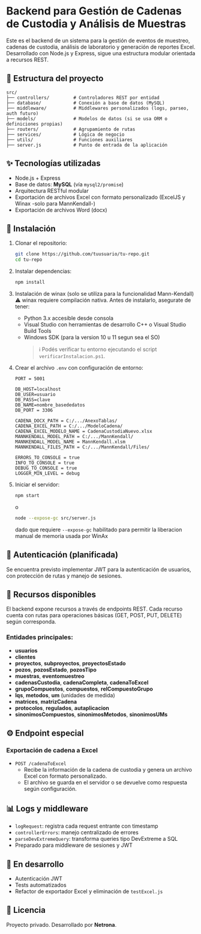 # Backend para Gestión de Cadenas de Custodia y Análisis de Muestras

Este es el backend de un sistema para la gestión de eventos de muestreo, cadenas de custodia, análisis de laboratorio y generación de reportes Excel. Desarrollado con Node.js y Express, sigue una estructura modular orientada a recursos REST.

## 📁 Estructura del proyecto

```
src/
├── controllers/         # Controladores REST por entidad
├── database/            # Conexión a base de datos (MySQL)
├── middleware/          # Middlewares personalizados (logs, parseo, auth futuro)
├── models/              # Modelos de datos (si se usa ORM o definiciones propias)
├── routers/             # Agrupamiento de rutas
├── services/            # Lógica de negocio
├── utils/               # Funciones auxiliares
├── server.js            # Punto de entrada de la aplicación
```

## ✨ Tecnologías utilizadas

- Node.js + Express
- Base de datos: **MySQL** (vía `mysql2/promise`)
- Arquitectura RESTful modular
- Exportación de archivos Excel con formato personalizado (ExcelJS y Winax -solo para MannKendall-)
- Exportación de archivos Word (docx)

## 🚀 Instalación

1. Clonar el repositorio:

   ```bash
   git clone https://github.com/tuusuario/tu-repo.git
   cd tu-repo
   ```

2. Instalar dependencias:

   ```bash
   npm install
   ```

3. Instalación de winax (solo se utiliza para la funcionalidad Mann-Kendall)
   ⚠️ winax requiere compilación nativa. Antes de instalarlo, asegurate de tener:

   - Python 3.x accesible desde consola
   - Visual Studio con herramientas de desarrollo C++ o Visual Studio Build Tools
   - Windows SDK (para la version 10 u 11 segun sea el SO)
     > ℹ️ Podés verificar tu entorno ejecutando el script `verificarInstalacion.ps1`.

4. Crear el archivo `.env` con configuración de entorno:

   ```dotenv
   PORT = 5001

   DB_HOST=localhost
   DB_USER=usuario
   DB_PASS=clave
   DB_NAME=nombre_basededatos
   DB_PORT = 3306

   CADENA_DOCX_PATH = C:/.../AnexoTablas/
   CADENA_EXCEL_PATH = C:/.../ModeloCadena/
   CADENA_EXCEL_MODELO_NAME = CadenaCustodiaNuevo.xlsx
   MANNKENDALL_MODEL_PATH = C:/.../MannKendall/
   MANNKENDALL_MODEL_NAME = MannKendall.xlsm
   MANNKENDALL_FILES_PATH = C:/.../MannKendall/Files/

   ERRORS_TO_CONSOLE = true
   INFO_TO_CONSOLE = true
   DEBUG_TO_CONSOLE = true
   LOGGER_MIN_LEVEL = debug
   ```

5. Iniciar el servidor:
   ```bash
   npm start
   ```
   o
   ```bash
   node --expose-gc src/server.js
   ```
   dado que requiere `--expose-gc` habilitado para permitir la liberacion manual de memoria usada por WinAx

## 🔐 Autenticación (planificada)

Se encuentra previsto implementar JWT para la autenticación de usuarios, con protección de rutas y manejo de sesiones.

## 📂 Recursos disponibles

El backend expone recursos a través de endpoints REST. Cada recurso cuenta con rutas para operaciones básicas (GET, POST, PUT, DELETE) según corresponda.

### Entidades principales:

- **usuarios**
- **clientes**
- **proyectos**, **subproyectos**, **proyectosEstado**
- **pozos**, **pozosEstado**, **pozosTipo**
- **muestras**, **eventomuestreo**
- **cadenasCustodia**, **cadenaCompleta**, **cadenaToExcel**
- **grupoCompuestos**, **compuestos**, **relCompuestoGrupo**
- **lqs**, **metodos**, **um** (unidades de medida)
- **matrices**, **matrizCadena**
- **protocolos**, **regulados**, **autaplicacion**
- **sinonimosCompuestos**, **sinonimosMetodos**, **sinonimosUMs**

## ⚙️ Endpoint especial

### Exportación de cadena a Excel

- `POST /cadenaToExcel`
  - Recibe la información de la cadena de custodia y genera un archivo Excel con formato personalizado.
  - El archivo se guarda en el servidor o se devuelve como respuesta según configuración.

## 📊 Logs y middleware

- `logRequest`: registra cada request entrante con timestamp
- `controllerErrors`: manejo centralizado de errores
- `parseDevExtremeQuery`: transforma queries tipo DevExtreme a SQL
- Preparado para middleware de sesiones y JWT

## 🔧 En desarrollo

- Autenticación JWT
- Tests automatizados
- Refactor de exportador Excel y eliminación de `testExcel.js`

## 📅 Licencia

Proyecto privado. Desarrollado por **Netrona**.
